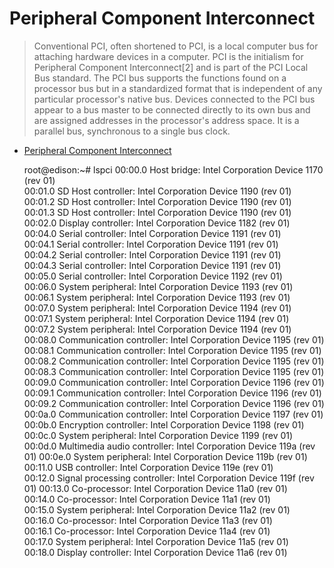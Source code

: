 Peripheral Component Interconnect
==

> Conventional PCI, often shortened to PCI, is a local computer bus for attaching hardware devices in a computer. PCI is the initialism for Peripheral Component Interconnect[2] and is part of the PCI Local Bus standard. The PCI bus supports the functions found on a processor bus but in a standardized format that is independent of any particular processor's native bus. Devices connected to the PCI bus appear to a bus master to be connected directly to its own bus and are assigned addresses in the processor's address space. It is a parallel bus, synchronous to a single bus clock.

- [Peripheral Component Interconnect](https://es.wikipedia.org/wiki/Peripheral_Component_Interconnect)


    root@edison:~# lspci
    00:00.0 Host bridge: Intel Corporation Device 1170 (rev 01)             
    00:01.0 SD Host controller: Intel Corporation Device 1190 (rev 01)      
    00:01.2 SD Host controller: Intel Corporation Device 1190 (rev 01)      
    00:01.3 SD Host controller: Intel Corporation Device 1190 (rev 01)         
    00:02.0 Display controller: Intel Corporation Device 1182 (rev 01)         
    00:04.0 Serial controller: Intel Corporation Device 1191 (rev 01)          
    00:04.1 Serial controller: Intel Corporation Device 1191 (rev 01)           
    00:04.2 Serial controller: Intel Corporation Device 1191 (rev 01)           
    00:04.3 Serial controller: Intel Corporation Device 1191 (rev 01)           
    00:05.0 Serial controller: Intel Corporation Device 1192 (rev 01)           
    00:06.0 System peripheral: Intel Corporation Device 1193 (rev 01)           
    00:06.1 System peripheral: Intel Corporation Device 1193 (rev 01)           
    00:07.0 System peripheral: Intel Corporation Device 1194 (rev 01)           
    00:07.1 System peripheral: Intel Corporation Device 1194 (rev 01)           
    00:07.2 System peripheral: Intel Corporation Device 1194 (rev 01)           
    00:08.0 Communication controller: Intel Corporation Device 1195 (rev 01)    
    00:08.1 Communication controller: Intel Corporation Device 1195 (rev 01)    
    00:08.2 Communication controller: Intel Corporation Device 1195 (rev 01)    
    00:08.3 Communication controller: Intel Corporation Device 1195 (rev 01)    
    00:09.0 Communication controller: Intel Corporation Device 1196 (rev 01)    
    00:09.1 Communication controller: Intel Corporation Device 1196 (rev 01)    
    00:09.2 Communication controller: Intel Corporation Device 1196 (rev 01)    
    00:0a.0 Communication controller: Intel Corporation Device 1197 (rev 01)    
    00:0b.0 Encryption controller: Intel Corporation Device 1198 (rev 01)       
    00:0c.0 System peripheral: Intel Corporation Device 1199 (rev 01)           
    00:0d.0 Multimedia audio controller: Intel Corporation Device 119a (rev 01) 
    00:0e.0 System peripheral: Intel Corporation Device 119b (rev 01)           
    00:11.0 USB controller: Intel Corporation Device 119e (rev 01)              
    00:12.0 Signal processing controller: Intel Corporation Device 119f (rev 01)
    00:13.0 Co-processor: Intel Corporation Device 11a0 (rev 01)                
    00:14.0 Co-processor: Intel Corporation Device 11a1 (rev 01)                
    00:15.0 System peripheral: Intel Corporation Device 11a2 (rev 01)           
    00:16.0 Co-processor: Intel Corporation Device 11a3 (rev 01)                
    00:16.1 Co-processor: Intel Corporation Device 11a4 (rev 01)                
    00:17.0 System peripheral: Intel Corporation Device 11a5 (rev 01)           
    00:18.0 Display controller: Intel Corporation Device 11a6 (rev 01)

